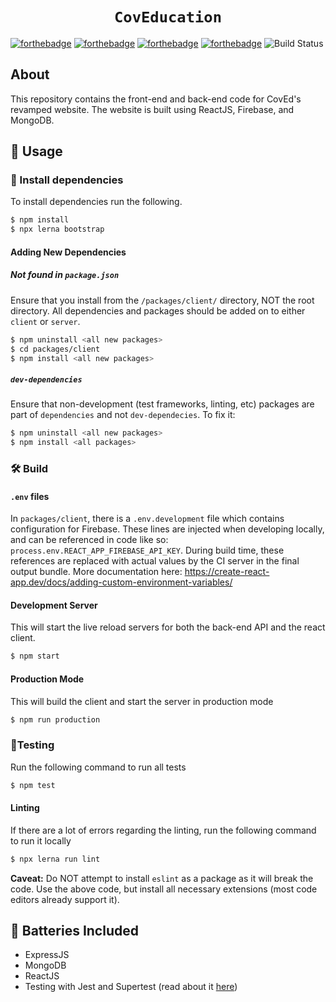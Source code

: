 <div align="center">
  <h1><code>CovEducation</code></h1>
</div>

[![forthebadge](https://forthebadge.com/images/badges/built-with-love.svg)](https://forthebadge.com)
[![forthebadge](https://forthebadge.com/images/badges/built-by-developers.svg)](https://forthebadge.com)
[![forthebadge](https://forthebadge.com/images/badges/made-with-javascript.svg)](https://forthebadge.com)
[![forthebadge](https://forthebadge.com/images/badges/powered-by-oxygen.svg)](https://forthebadge.com)
![Build Status](https://img.shields.io/travis/com/CovEducation/CovEducation/master?style=for-the-badge)

## About
This repository contains the front-end and back-end code for CovEd's revamped website. The website is built using ReactJS, Firebase, and MongoDB.

## 🚴 Usage

### 🐑 Install dependencies
To install dependencies run the following.

```bash
$ npm install
$ npx lerna bootstrap
```

#### Adding New Dependencies

##### Not found in `package.json`
Ensure that you install from the `/packages/client/` directory, NOT the root directory. All dependencies and packages should be added on to either `client` or `server`.

```bash
$ npm uninstall <all new packages>
$ cd packages/client
$ npm install <all new packages>
```

##### `dev-dependencies`
Ensure that non-development (test frameworks, linting, etc) packages are part of `dependencies` and not `dev-dependecies`. To fix it:
```bash
$ npm uninstall <all new packages>
$ npm install <all packages>
```

### 🛠️ Build

#### `.env` files
In `packages/client`, there is a `.env.development` file which contains configuration for Firebase. These lines are injected when developing locally, and can be referenced in code like so: `process.env.REACT_APP_FIREBASE_API_KEY`. During build time, these references are replaced with actual values by the CI server in the final output bundle. More documentation here: https://create-react-app.dev/docs/adding-custom-environment-variables/


#### Development Server
This will start the live reload servers for both the back-end API and the react client.
```bash
$ npm start
```

#### Production Mode
This will build the client and start the server in production mode
```bash
$ npm run production
```

### 🧪Testing
Run the following command to run all tests
```bash
$ npm test
```
#### Linting
If there are a lot of errors regarding the linting, run the following command to run it locally
```bash
$ npx lerna run lint
```
**Caveat:** Do NOT attempt to install `eslint` as a package as it will break the code. Use the above code, but install all necessary extensions (most code editors already support it).

## 🔋 Batteries Included
* ExpressJS
* MongoDB
* ReactJS
* Testing with Jest and Supertest (read about it [here](https://www.albertgao.xyz/2017/05/24/how-to-test-expressjs-with-jest-and-supertest/))
